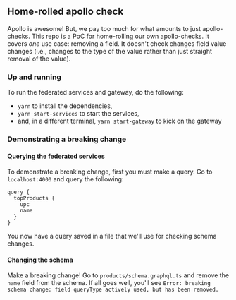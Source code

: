 ## Home-rolled apollo check
Apollo is awesome! But, we pay too much for what amounts to just apollo-checks. This repo is a PoC for home-rolling our own apollo-checks. It covers _one_ use case: removing a field. It doesn't check changes field value changes (i.e., changes to the type of the value rather than just straight removal of the value). 

### Up and running

To run the federated services and gateway, do the following:

- `yarn` to install the dependencies,
- `yarn start-services` to start the services,
- and, in a different terminal, `yarn start-gateway` to kick on the gateway

### Demonstrating a breaking change
#### Querying the federated services
To demonstrate a breaking change, first you must make a query. Go to `localhost:4000` and query the following:

```
query {
  topProducts {
    upc
    name
  }
}
```
You now have a query saved in a file that we'll use for checking schema changes.

#### Changing the schema
Make a breaking change! Go to `products/schema.graphql.ts` and remove the `name` field from the schema. If all goes well, you'll see `Error: breaking schema change: field queryType actively used, but has been removed.`
